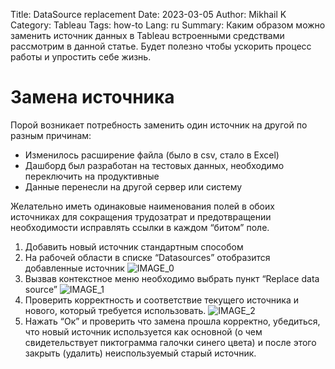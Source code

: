Title: DataSource replacement
Date: 2023-03-05
Author: Mikhail K
Category: Tableau
Tags: how-to
Lang: ru
Summary: Каким образом можно заменить источник данных в Tableau встроенными средствами рассмотрим в данной статье. Будет полезно чтобы ускорить процесс работы и упростить себе жизнь.

# Замена источника

Порой возникает потребность заменить один источник на другой по разным причинам:

- Изменилось расширение файла (было в csv, стало в Excel)
- Дашборд был разработан на тестовых данных, необходимо переключить на продуктивные
- Данные перенесли на другой сервер или систему

Желательно иметь одинаковые наименования полей в обоих источниках для сокращения трудозатрат и предотвращении необходимости исправлять ссылки в каждом “битом” поле.

1. Добавить новый источник стандартным способом
2. На рабочей области в списке “Datasources” отобразится добавленные источник
![IMAGE_0]({static}/images/ds_replace/IMG_0.png)
3. Вызвав контекстное меню необходимо выбрать пункт “Replace data source”
![IMAGE_1]({static}/images/ds_replace/IMG_1.png)
4. Проверить корректность и соответствие текущего источника и нового, который требуется использовать.
![IMAGE_2]({static}/images/ds_replace/IMG_2.png)
5. Нажать “Ок” и проверить что замена прошла корректно, убедиться, что новый источник используется как основной (о чем свидетельствует пиктограмма галочки синего цвета) и после этого закрыть (удалить) неиспользуемый старый источник.
